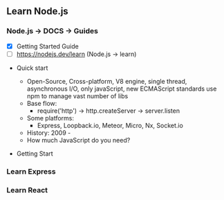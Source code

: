 ## Learn Node.js
### Node.js -> DOCS -> Guides
- [x] Getting Started Guide
- [ ] https://nodejs.dev/learn (Node.js -> learn)
- Quick start
  - Open-Source, Cross-platform, V8 engine, single thread, asynchronous I/O, only javaScript, new ECMAScript standards use npm to manage vast number of libs
  - Base flow:
    - require('http') -> http.createServer -> server.listen
  - Some platforms:
    - Express, Loopback.io, Meteor, Micro, Nx, Socket.io
  - History: 2009 - 
  - How much JavaScript do you need?

- Getting Start

### Learn Express

### Learn React

